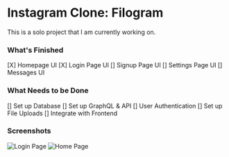 # Instagram Clone: Filogram

This is a solo project that I am currently working on.

### What's Finished
[X] Homepage UI
[X] Login Page UI
[] Signup Page UI
[] Settings Page UI
[] Messages UI

### What Needs to be Done
[] Set up Database
[] Set up GraphQL & API
[] User Authentication
[] Set up File Uploads
[] Integrate with Frontend

### Screenshots

![Login Page](https://i.imgur.com/wF7bdcK.png)
![Home Page](https://i.imgur.com/Ntbz953.png)
